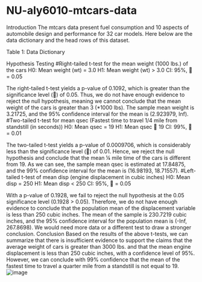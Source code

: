 # NU-aly6010-mtcars-data

Introduction 
The mtcars data present fuel consumption and 10 aspects of automobile design and performance for 32 car models. Here below are the data dictionary and the head rows of this dataset. 
 
Table 1: Data Dictionary 	 
 
 
Hypothesis Testing 
#Right-tailed t-test for the mean weight (1000 lbs.) of the cars 
H0: Mean weight (wt) = 3.0 
H1: Mean weight (wt) > 3.0 
CI: 95%,  = 0.05 
 
 
The right-tailed t-test yields a p-value of 0.1092, which is greater than the significance level () of 0.05. Thus, we do not have enough evidence to reject the null hypothesis, meaning we cannot conclude that the mean weight of the cars is greater than 3 (*1000 lbs). The sample mean weight is 3.21725, and the 95% confidence interval for the mean is (2.923979, Inf). 
#Two-tailed t-test for mean qsec (Fastest time to travel 1/4 mile from standstill (in seconds)) 
H0: Mean qsec = 19 
H1: Mean qsec  19 
CI: 99%,  = 0.01 
 
 
The two-tailed t-test yields a p-value of 0.0009706, which is considerably less than the significance level () of 0.01. Hence, we reject the null hypothesis and conclude that the mean ¼ mile time of the cars is different from 19. As we can see, the sample mean qsec is estimated at 17.84875, and the 99% confidence interval for the mean is (16.98193, 18.71557). 
#Left-tailed t-test of mean disp (engine displacement in cubic inches) 
H0: Mean disp = 250 
H1: Mean disp  < 250 
CI: 95%,  = 0.05 
 
 
With a p-value of 0.1928, we fail to reject the null hypothesis at the 0.05 significance level (0.1928 > 0.05). Therefore, we do not have enough evidence to conclude that the population mean of the displacement variable is less than 250 cubic inches. The mean of the sample is 230.7219 cubic inches, and the 95% confidence interval for the population mean is (-Inf, 267.8698). We would need more data or a different test to draw a stronger conclusion. 
Conclusion 
Based on the results of the above t-tests, we can summarize that there is insufficient evidence to support the claims that the average weight of cars is greater than 3000 lbs. and that the mean engine displacement is less than 250 cubic inches, with a confidence level of 95%. However, we can conclude with 99% confidence that the mean of the fastest time to travel a quarter mile from a standstill is not equal to 19. 
![image](https://github.com/janie140/NU-aly6010-mtcars-data/assets/121474131/6fe3c28f-2c93-4b86-9592-d04dd2195c12)
